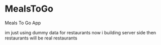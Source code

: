 # MealsToGo

Meals To Go App 

im just using dummy data for restaurants 
now i building server side then restaurants will be real restaurants 
 
 
 
 
  
